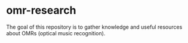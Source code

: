 # omr-research

The goal of this repository is to gather knowledge and useful resources about OMRs (optical music recognition).
